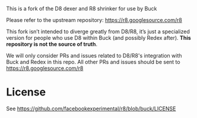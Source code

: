 This is a fork of the D8 dexer and R8 shrinker for use by Buck

Please refer to the upstream repository: https://r8.googlesource.com/r8

This fork isn’t intended to diverge greatly from D8/R8, it’s just a specialized
version for people who use D8 within Buck (and possibly Redex after). **This
repository is not the source of truth**.

We will only consider PRs and issues related to D8/R8's integration with Buck
and Redex in this repo. All other PRs and issues should be sent to
https://r8.googlesource.com/r8

# License
See https://github.com/facebookexperimental/r8/blob/buck/LICENSE
